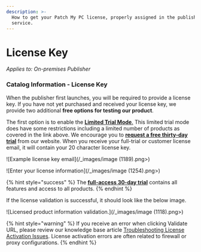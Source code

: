 ```yaml
---
description: >-
  How to get your Patch My PC license, properly assigned in the publisher
  service.
---
```


# License Key

_Applies to: On-premises Publisher_

### Catalog Information - License Key

When the publisher first launches, you will be required to provide a license key. If you have not yet purchased and received your license key, we provide two additional **free options for testing our product**.

The first option is to enable the [**Limited Trial Mode**.](https://patchmypc.com/frequently-asked-questions#trial-catalog) This limited trial mode does have some restrictions including a limited number of products as covered in the link above. We encourage you to [**request a free thirty-day trial**](https://patchmypc.com/free-trial) from our website. When you receive your full-trial or customer license email, it will contain your 20 character license key.

!\[Example license key email]\(/\_images/image (1189).png>)

!\[Enter your license information]\(/\_images/image (1254).png>)

{% hint style="success" %}
The [**full-access 30-day trial**](https://patchmypc.com/free-trial) contains all features and access to all products.
{% endhint %}

If the license validation is successful, it should look like the below image.

!\[Licensed product information validation.]\(/\_images/image (1118).png>)

{% hint style="warning" %}
If you receive an error when clicking Validate URL, please review our knowledge base article [Troubleshooting License Activation Issues](https://patchmypc.com/troubleshooting-license-activation-issues). License activation errors are often related to firewall or proxy configurations.
{% endhint %}
